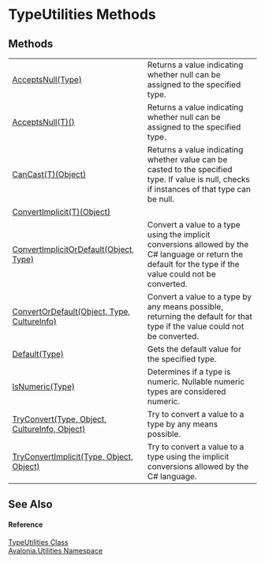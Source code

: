 # TypeUtilities Methods




## Methods
<table>
<tr>
<td><a href="M_Avalonia_Utilities_TypeUtilities_AcceptsNull">AcceptsNull(Type)</a></td>
<td>Returns a value indicating whether null can be assigned to the specified type.</td>
</tr>
<tr>
<td><a href="M_Avalonia_Utilities_TypeUtilities_AcceptsNull__1">AcceptsNull(T)()</a></td>
<td>Returns a value indicating whether null can be assigned to the specified type.</td>
</tr>
<tr>
<td><a href="M_Avalonia_Utilities_TypeUtilities_CanCast__1">CanCast(T)(Object)</a></td>
<td>Returns a value indicating whether value can be casted to the specified type. If value is null, checks if instances of that type can be null.</td>
</tr>
<tr>
<td><a href="M_Avalonia_Utilities_TypeUtilities_ConvertImplicit__1">ConvertImplicit(T)(Object)</a></td>
<td> </td>
</tr>
<tr>
<td><a href="M_Avalonia_Utilities_TypeUtilities_ConvertImplicitOrDefault">ConvertImplicitOrDefault(Object, Type)</a></td>
<td>Convert a value to a type using the implicit conversions allowed by the C# language or return the default for the type if the value could not be converted.</td>
</tr>
<tr>
<td><a href="M_Avalonia_Utilities_TypeUtilities_ConvertOrDefault">ConvertOrDefault(Object, Type, CultureInfo)</a></td>
<td>Convert a value to a type by any means possible, returning the default for that type if the value could not be converted.</td>
</tr>
<tr>
<td><a href="M_Avalonia_Utilities_TypeUtilities_Default">Default(Type)</a></td>
<td>Gets the default value for the specified type.</td>
</tr>
<tr>
<td><a href="M_Avalonia_Utilities_TypeUtilities_IsNumeric">IsNumeric(Type)</a></td>
<td>Determines if a type is numeric. Nullable numeric types are considered numeric.</td>
</tr>
<tr>
<td><a href="M_Avalonia_Utilities_TypeUtilities_TryConvert">TryConvert(Type, Object, CultureInfo, Object)</a></td>
<td>Try to convert a value to a type by any means possible.</td>
</tr>
<tr>
<td><a href="M_Avalonia_Utilities_TypeUtilities_TryConvertImplicit">TryConvertImplicit(Type, Object, Object)</a></td>
<td>Try to convert a value to a type using the implicit conversions allowed by the C# language.</td>
</tr>
</table>

## See Also


#### Reference
<a href="T_Avalonia_Utilities_TypeUtilities">TypeUtilities Class</a>  
<a href="N_Avalonia_Utilities">Avalonia.Utilities Namespace</a>  

